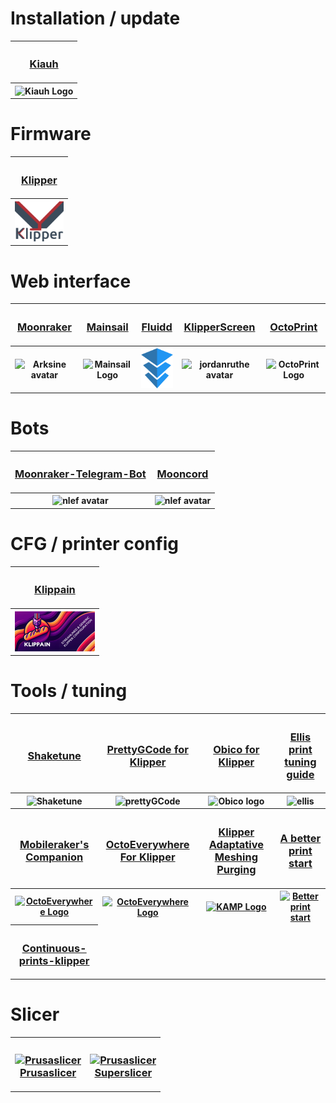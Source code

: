 <h1>Installation / update</h1>
<table>
<tr>
<th><h3><a href="https://github.com/dw-0/kiauh">Kiauh</a></h3></th>
</tr>
<tr>
<th><img src="https://raw.githubusercontent.com/dw-0/kiauh/master/resources/screenshots/kiauh.png" alt="Kiauh Logo" height="64"></th>
</tr>
</table>

<h1>Firmware</h1>
<table>
<tr>
<th><h3><a href="https://github.com/Klipper3d/klipper">Klipper</a></h3></th>
</tr>
<tr>
<th><img src="https://raw.githubusercontent.com/Klipper3d/klipper/master/docs/img/klipper-logo.png" alt="Klipper Logo" height="64"></th>
</tr>
</table>

<h1>Web interface</h1>
<table>
<tr>
<th><h3><a href="https://github.com/Arksine/moonraker">Moonraker</a></h3></th>
<th><h3><a href="https://github.com/mainsail-crew/mainsail">Mainsail</a></h3></th>
<th><h3><a href="https://github.com/fluidd-core/fluidd">Fluidd</a></h3></th>
<th><h3><a href="https://github.com/jordanruthe/KlipperScreen">KlipperScreen</a></h3></th>
<th><h3><a href="https://github.com/OctoPrint/OctoPrint">OctoPrint</a></h3></th>
</tr>
<tr>
<th><img src="https://avatars.githubusercontent.com/u/9563098?v=4" alt="Arksine avatar" height="64"></th>
<th><img src="https://raw.githubusercontent.com/mainsail-crew/docs/master/assets/img/logo.png" alt="Mainsail Logo" height="64"></th>
<th><img src="https://raw.githubusercontent.com/fluidd-core/fluidd/master/docs/assets/images/logo.svg" alt="Fluidd Logo" height="64"></th>
<th><img src="https://avatars.githubusercontent.com/u/31575189?v=4" alt="jordanruthe avatar" height="64"></th>
<th><img src="https://camo.githubusercontent.com/33da288e35b5e01f85fd3cb8247691b065d05474308f98e6d082918227600af3/68747470733a2f2f6f63746f7072696e742e6f72672f6173736574732f696d672f6c6f676f2e706e67" alt="OctoPrint Logo" height="64"></th>
</tr>
</table>

<h1>Bots</h1>
<table>
<tr>
<th><h3><a href="https://github.com/nlef/moonraker-telegram-bot">Moonraker-Telegram-Bot</a></h3></th>
<th><h3><a href="https://github.com/nlef/moonraker-telegram-bot">Mooncord</a></h3></th>
</tr>
<tr>
<th><img src="https://avatars.githubusercontent.com/u/52351624?v=4" alt="nlef avatar" height="64"></th>
<th><img src="https://raw.githubusercontent.com/eliteSchwein/mooncord/master/assets/images/github-title.png" alt="nlef avatar" height="64"></th>
</tr>
</table>

<h1>CFG / printer config</h1>
<table>
<tr>
<th><h3><a href="https://github.com/Frix-x/klippain">Klippain</a></h3></th>
</tr>
<tr>
<th><img src="https://github.com/Frix-x/klippain/raw/main/docs/klippain.png"alt="klippain" height="64"></th>
</tr>
</table>

<h1>Tools / tuning</h1>
<table>
<tr>
<th><h3><a href="https://github.com/Frix-x/klippain-shaketune/tree/main">Shaketune</a></h3></th>
<th><h3><a href="https://github.com/Kragrathea/pgcode">PrettyGCode for Klipper</a></h3></th>
<th><h3><a href="https://github.com/TheSpaghettiDetective/moonraker-obico">Obico for Klipper</a></h3></th>
<th><h3><a href="https://ellis3dp.com/Print-Tuning-Guide/">Ellis print tuning guide</a></h3></th>
</tr>
<tr>
<th><img src="https://github.com/Frix-x/klippain-shaketune/raw/main/docs/banner.png" alt="Shaketune" height="64"></th>
<th><img src="https://raw.githubusercontent.com/Kragrathea/pgcode/main/img/pgc_screen1.jpg" alt="prettyGCode" height="64"></th>
<th><img src="https://avatars.githubusercontent.com/u/46323662?s=200&v=4" alt="Obico logo" height="64"></th>
<th><img src="https://ellis3dp.com/Print-Tuning-Guide/articles/images/first_layer_squish/FirstLayer-PrintExample.jpg" alt="ellis" height="64">
</tr>
<tr>
<th><h3><a href="https://github.com/Clon1998/mobileraker_companion">Mobileraker's Companion</a></h3></th>
<th><h3><a href="https://octoeverywhere.com/?source=kiauh_readme">OctoEverywhere For Klipper</a></h3></th>
<th><h3><a href="https://github.com/kyleisah/Klipper-Adaptive-Meshing-Purging">Klipper Adaptative Meshing Purging</a></h3></th>
<th><h3><a href="https://github.com/jontek2/A-better-print_start-macro">A better print start</a></h3></th>
</tr>
<tr>
<th><a href="https://github.com/Clon1998/mobileraker_companion"><img src="https://raw.githubusercontent.com/Clon1998/mobileraker/master/assets/icon/mr_appicon.png" alt="OctoEverywhere Logo" height="64"></th>
<th><a href="https://octoeverywhere.com/?source=kiauh_readme"><img src="https://octoeverywhere.com/img/logo.svg" alt="OctoEverywhere Logo" height="64"></a></th>
<th><a href="https://github.com/kyleisah/Klipper-Adaptive-Meshing-Purging"><img src="https://github.com/kyleisah/Klipper-Adaptive-Meshing-Purging/raw/main/Photos/Logo/KAMP-Logo.png" alt="KAMP Logo" height="64"></a></th>
<th><a href="https://github.com/jontek2/A-better-print_start-macro"><img src="https://avatars.githubusercontent.com/u/12153796?v=4" alt="Better print start" height="64"></a></th>
</tr>
<tr>
<th><h3><a href="https://github.com/hessfab/continuous-prints-klipper">Continuous-prints-klipper</a></h3></th>
</tr>
</tr>
<tr>

</table>

<h1>Slicer</h1>
<table>
  <tr>
    <th><h3><a href="https://www.prusa3d.com/fr/page/prusaslicer_424/"><img src="https://www.prusa3d.com/img/slicer/logo.png" alt="Prusaslicer" height="64"><br/>Prusaslicer</a></h3></th>
    <th><h3><a href="https://github.com/supermerill/SuperSlicer/"><img src="https://avatars.githubusercontent.com/u/6536403?v=4" alt="Prusaslicer" height="64"><br/>Superslicer</a></h3></th>
  </tr>
</table>
